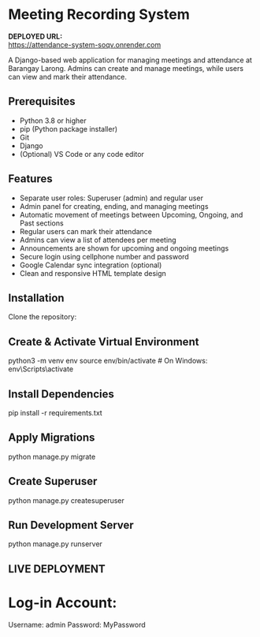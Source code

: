# Meeting Recording System

**DEPLOYED URL:**  
https://attendance-system-soqv.onrender.com

A Django-based web application for managing meetings and attendance at Barangay Larong. Admins can create and manage meetings, while users can view and mark their attendance.

## Prerequisites

- Python 3.8 or higher  
- pip (Python package installer)  
- Git  
- Django  
- (Optional) VS Code or any code editor

## Features

- Separate user roles: Superuser (admin) and regular user
- Admin panel for creating, ending, and managing meetings
- Automatic movement of meetings between Upcoming, Ongoing, and Past sections
- Regular users can mark their attendance
- Admins can view a list of attendees per meeting
- Announcements are shown for upcoming and ongoing meetings
- Secure login using cellphone number and password
- Google Calendar sync integration (optional)
- Clean and responsive HTML template design

## Installation

Clone the repository:

## Create & Activate Virtual Environment

python3 -m venv env
source env/bin/activate  # On Windows: env\Scripts\activate

## Install Dependencies

pip install -r requirements.txt

## Apply Migrations

python manage.py migrate

## Create Superuser

python manage.py createsuperuser

## Run Development Server

python manage.py runserver

## LIVE DEPLOYMENT

# Log-in Account:

Username: admin
Password: MyPassword


